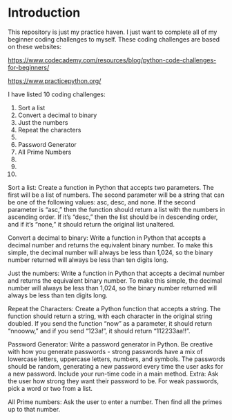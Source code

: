 # Introduction
This repository is just my practice haven. 
I just want to complete all of my beginner coding challenges to myself. 
These coding challenges are based on these websites:

https://www.codecademy.com/resources/blog/python-code-challenges-for-beginners/

https://www.practicepython.org/


I have listed 10 coding challenges:
1. Sort a list
2. Convert a decimal to binary
3. Just the numbers
4. Repeat the characters
5. 
6. Password Generator
7. All Prime Numbers
8.
9.
10.

Sort a list: 
Create a function in Python that accepts two parameters. The first will be a list of numbers. The second parameter will be a string that can be one of the following values: asc, desc, and none.
If the second parameter is “asc,” then the function should return a list with the numbers in ascending order. If it’s “desc,” then the list should be in descending order, and if it’s “none,” it should return the original list unaltered.

Convert a decimal to binary:
Write a function in Python that accepts a decimal number and returns the equivalent binary number. To make this simple, the decimal number will always be less than 1,024, so the binary number returned will always be less than ten digits long.

Just the numbers:
Write a function in Python that accepts a decimal number and returns the equivalent binary number. To make this simple, the decimal number will always be less than 1,024, so the binary number returned will always be less than ten digits long.

Repeat the Characters:
Create a Python function that accepts a string. The function should return a string, with each character in the original string doubled. If you send the function “now” as a parameter, it should return “nnooww,” and if you send “123a!”, it should return “112233aa!!”.

Password Generator:
Write a password generator in Python. Be creative with how you generate passwords - strong passwords have a mix of lowercase letters, uppercase letters, numbers, and symbols. The passwords should be random, generating a new password every time the user asks for a new password. Include your run-time code in a main method.
Extra: Ask the user how strong they want their password to be. For weak passwords, pick a word or two from a list.

All Prime numbers: 
Ask the user to enter a number. Then find all the primes up to that number.
